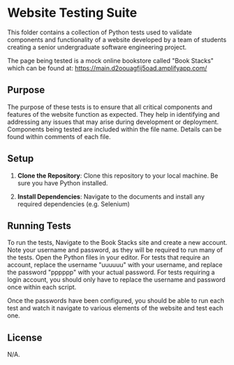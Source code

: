 # Website Testing Suite

This folder contains a collection of Python tests used to validate components and functionality of a website developed by a team of students creating a senior undergraduate software engineering project.

The page being tested is a mock online bookstore called "Book Stacks" which can be found at: https://main.d2oouagfij5oad.amplifyapp.com/

## Purpose

The purpose of these tests is to ensure that all critical components and features of the website function as expected. They help in identifying and addressing any issues that may arise during development or deployment. Components being tested are included within the file name. Details can be found within comments of each file.

## Setup

1. **Clone the Repository**: Clone this repository to your local machine. Be sure you have Python installed.

2. **Install Dependencies**: Navigate to the documents and install any required dependencies (e.g. Selenium)

## Running Tests

To run the tests, Navigate to the Book Stacks site and create a new account. Note your username and password, as they will be required to run many of the tests.
Open the Python files in your editor. For tests that require an account, replace the username "uuuuuu" with your username, and replace the password "pppppp" with your actual password. For tests requiring a login account, you should only have to replace the username and password once within each script.

Once the passwords have been configured, you should be able to run each test and watch it navigate to various elements of the website and test each one.

## License

N/A.
